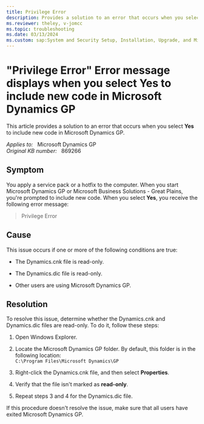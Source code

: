 ```yaml
---
title: Privilege Error 
description: Provides a solution to an error that occurs when you select Yes to include new code in Microsoft Dynamics GP.
ms.reviewer: theley, v-jomcc
ms.topic: troubleshooting
ms.date: 03/13/2024
ms.custom: sap:System and Security Setup, Installation, Upgrade, and Migrations
---
```

# "Privilege Error" Error message displays when you select Yes to include new code in Microsoft Dynamics GP

This article provides a solution to an error that occurs when you select **Yes** to include new code in Microsoft Dynamics GP.

_Applies to:_ &nbsp; Microsoft Dynamics GP  
_Original KB number:_ &nbsp; 869266

## Symptom

You apply a service pack or a hotfix to the computer. When you start Microsoft Dynamics GP or Microsoft Business Solutions - Great Plains, you're prompted to include new code. When you select **Yes**, you receive the following error message:
> Privilege Error

## Cause

This issue occurs if one or more of the following conditions are true:

- The Dynamics.cnk file is read-only.
- The Dynamics.dic file is read-only.

- Other users are using Microsoft Dynamics GP.

## Resolution

To resolve this issue, determine whether the Dynamics.cnk and Dynamics.dic files are read-only. To do it, follow these steps:

1. Open Windows Explorer.
2. Locate the Microsoft Dynamics GP folder. By default, this folder is in the following location:  
    `C:\Program Files\Microsoft Dynamics\GP`

3. Right-click the Dynamics.cnk file, and then select **Properties**.
4. Verify that the file isn't marked as **read-only**.
5. Repeat steps 3 and 4 for the Dynamics.dic file.

If this procedure doesn't resolve the issue, make sure that all users have exited Microsoft Dynamics GP.

